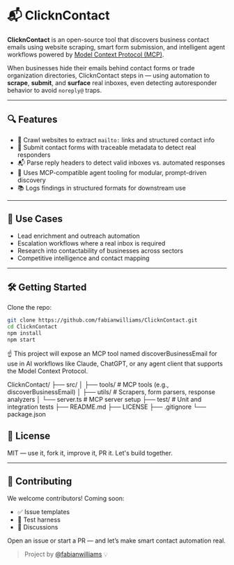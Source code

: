 # 📬 ClicknContact

**ClicknContact** is an open-source tool that discovers business contact emails using website scraping, smart form submission, and intelligent agent workflows powered by [Model Context Protocol (MCP)](https://modelcontextprotocol.dev).

When businesses hide their emails behind contact forms or trade organization directories, ClicknContact steps in — using automation to **scrape**, **submit**, and **surface** real inboxes, even detecting autoresponder behavior to avoid `noreply@` traps.

---

## 🔍 Features

- 🔎 Crawl websites to extract `mailto:` links and structured contact info
- 🧠 Submit contact forms with traceable metadata to detect real responders
- 📬 Parse reply headers to detect valid inboxes vs. automated responses
- 🧰 Uses MCP-compatible agent tooling for modular, prompt-driven discovery
- 📚 Logs findings in structured formats for downstream use

---

## 🚀 Use Cases

- Lead enrichment and outreach automation
- Escalation workflows where a real inbox is required
- Research into contactability of businesses across sectors
- Competitive intelligence and contact mapping

---

## 🛠️ Getting Started

Clone the repo:

```bash
git clone https://github.com/fabianwilliams/ClicknContact.git
cd ClicknContact
npm install
npm start
```

☝️ This project will expose an MCP tool named discoverBusinessEmail for use in AI workflows like Claude, ChatGPT, or any agent client that supports the Model Context Protocol.

ClicknContact/
├── src/
│   ├── tools/                  # MCP tools (e.g., discoverBusinessEmail)
│   ├── utils/                  # Scrapers, form parsers, response analyzers
│   └── server.ts               # MCP server setup
├── test/                       # Unit and integration tests
├── README.md
├── LICENSE
├── .gitignore
└── package.json

## 📜 License

MIT — use it, fork it, improve it, PR it. Let's build together.

---

## 👥 Contributing

We welcome contributors! Coming soon:

- ✅ Issue templates  
- 🧪 Test harness  
- 💬 Discussions  

Open an issue or start a PR — and let’s make smart contact automation real.

> Project by [@fabianwilliams](https://github.com/fabianwilliams) 💡
